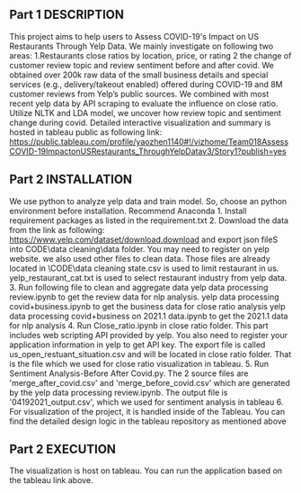 ## Part 1 DESCRIPTION
 
This project aims to help users to Assess COVID-19's Impact on US Restaurants Through Yelp Data.
We mainly investigate on following two areas: 
1.Restaurants close ratios by location, price, or rating 
2 the change of customer review topic and review sentiment before and after covid.
We obtained over 200k raw data of the small business details and special services (e.g., delivery/takeout enabled) offered during COVID-19 and 8M customer reviews from Yelp’s public sources. 
We combined with most recent yelp data by API scraping to evaluate the influence on close ratio. 
Utilize NLTK and LDA model, we uncover how review topic and sentiment change during covid.
Detailed interactive visualization and summary is hosted in tableau public as following link:
https://public.tableau.com/profile/yaozhen1140#!/vizhome/Team018AssessCOVID-19ImpactonUSRestaurants_ThroughYelpDatav3/Story1?publish=yes 
   

## Part 2 INSTALLATION

We use python to analyze yelp data and train model. So, choose an python environment before installation. Recommend Anaconda
    1. Install requirement packages as listed in the requirement.txt
    2. Download the data from the link as following: https://www.yelp.com/dataset/download.download and export json fileS  into CODE\\data cleaning\\data folder. You may need to register on yelp website. 
 	we also used other files to clean data. Those files are already located in \\CODE\\data cleaning
	state.csv is used to limit restaurant in us.
	yelp_restaurant_cat.txt is used to select restaurant industry from yelp data.
    3. Run following file to clean and aggregate data
        yelp data processing review.ipynb to get the review data for nlp analysis. 
        yelp data processing covid+business.ipynb to get the business data for close ratio analysis
        yelp data processing covid+business on 2021.1 data.ipynb  to get the 2021.1 data for nlp analysis
    4. Run Close_ratio.ipynb in close ratio folder. 
    	This part includes web scripting API provided by yelp. You also need to register your application information in yelp to get API key. The export file is called us_open_restuant_situation.csv and will be located in close ratio folder. That is the file which we used for close ratio visualization in tableau. 
    5. Run Sentiment Analysis-Before After Covid.py. The 2 source files are 'merge_after_covid.csv' and 'merge_before_covid.csv' which are generated by the yelp data processing review.ipynb.
    	The output file is '04192021_output.csv', which we used for sentiment analysis in tableau
    6. For visualization of the project, it is handled inside of the Tableau. You can find the detailed design logic in the tableau repository as mentioned above
    
    
## Part 2 EXECUTION
The visualization is host on tableau. You can run the application based on the tableau link above.
